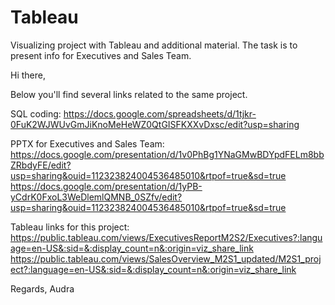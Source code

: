 # Tableau
Visualizing project with Tableau and additional material. The task is to present info for Executives and Sales Team.

Hi there,

Below you'll find several links related to the same project.

SQL coding:
https://docs.google.com/spreadsheets/d/1tjkr-0FuK2WJWUvGmJiKnoMeHeWZ0QtGISFKXXvDxsc/edit?usp=sharing

PPTX for Executives and Sales Team:
https://docs.google.com/presentation/d/1v0PhBg1YNaGMwBDYpdFELm8bbZRbdyFE/edit?usp=sharing&ouid=112323824004536485010&rtpof=true&sd=true
https://docs.google.com/presentation/d/1yPB-yCdrK0FxoL3WeDlemlQMNB_0SZfv/edit?usp=sharing&ouid=112323824004536485010&rtpof=true&sd=true

Tableau links for this project:
https://public.tableau.com/views/ExecutivesReportM2S2/Executives?:language=en-US&:sid=&:display_count=n&:origin=viz_share_link
https://public.tableau.com/views/SalesOverview_M2S1_updated/M2S1_project?:language=en-US&:sid=&:display_count=n&:origin=viz_share_link

Regards,
Audra
